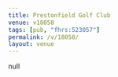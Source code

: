 ```yaml
---
title: Prestonfield Golf Club
venue: v18058
tags: [pub, "fhrs:523057"]
permalink: /v/18058/
layout: venue
---
```

null